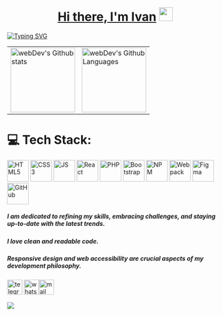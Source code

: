 <h1 align="center"><a href="https://nice-dev.ru/" target="_blank">Hi there, I'm Ivan</a>
<img src="https://github.com/blackcater/blackcater/raw/main/images/Hi.gif" height="32"/></h1>

<a href="https://git.io/typing-svg"><img src="https://readme-typing-svg.herokuapp.com?font=Ubuntu&weight=700&size=30&pause=1000&color=5073DD&center=true&repeat=false&width=1024&lines=I'm+a+Frontend+Developer." alt="Typing SVG" /></a>

<table>
  <tr>
    <td>
      <img height="150px" src="http://github-readme-streak-stats.herokuapp.com?user=ivan-niceman&hide_border=true&theme=tokyonight" alt="webDev's Github stats" />
    </td>
    <td>
      <img height="150px" alt="webDev's Github Languages" src="https://github-readme-stats-sigma-five.vercel.app/api/top-langs/?username=ivan-niceman&hide_border=true&layout=compact&theme=tokyonight" />
    </td>
  </tr>
</table>

# 💻 Tech Stack:

<image width="50px" src="https://www.svgrepo.com/show/353884/html-5.svg" alt="HTML5"> <image width="50px" src="https://www.svgrepo.com/show/353623/css-3.svg" alt="CSS3"> <image width="50px" src="https://www.svgrepo.com/show/373705/js-official.svg" alt="JS"> <image width="50px" src="https://www.svgrepo.com/show/452092/react.svg" alt="React"> <image width="50px" src="https://www.svgrepo.com/show/349474/php.svg" alt="PHP"> <image width="50px" src="https://www.svgrepo.com/show/353498/bootstrap.svg" alt="Bootstrap"> <image width="50px" src="https://www.svgrepo.com/show/452077/npm.svg" alt="NPM"> <image width="50px" src="https://www.svgrepo.com/show/354552/webpack.svg" alt="Webpack"> <image width="50px" src="https://www.svgrepo.com/show/448222/figma.svg" alt="Figma"> <image width="50px" src="https://www.svgrepo.com/show/512317/github-142.svg" alt="GitHub">

##### I am dedicated to refining my skills, embracing challenges, and staying up-to-date with the latest trends.

##### I love clean and readable code.

##### Responsive design and web accessibility are crucial aspects of my development philosophy.

<a href='https://t.me/ivan_niceman'><image width="35px" src="https://www.svgrepo.com/show/452115/telegram.svg" alt="telegram"></a> <a href='https://wa.me/+79067075235'><image width="35px" src="https://www.svgrepo.com/show/452133/whatsapp.svg" alt="whatsapp"></a><a href='mailto:nice-dev@list.ru'><image width="35px" src="https://img.icons8.com/?size=35&id=YrXy82StfwT9&format=png" alt="mail"></a>

![](https://komarev.com/ghpvc/?username=ivan-niceman)
